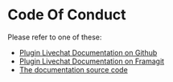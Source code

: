# Code Of Conduct

Please refer to one of these:

* [Plugin Livechat Documentation on Github](https://johnxlivingston.github.io/peertube-plugin-livechat/contributing/codeofconduct/)
* [Plugin Livechat Documentation on Framagit](https://livingston.frama.io/peertube-plugin-livechat/contributing/codeofconduct/)
* [The documentation source code](./support/documentation/content/contributing/codeofconduct/_index.en.md)
